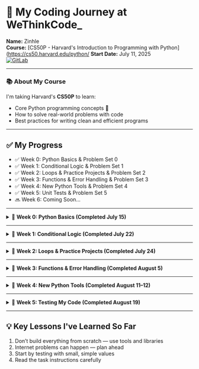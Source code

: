 # 🌱 My Coding Journey at WeThinkCode_ 

**Name:** Zinhle  
**Course:** [CS50P - Harvard's Introduction to Programming with Python](https://cs50.harvard.edu/python/
**Start Date:** July 11, 2025  
[![GitLab](https://img.shields.io/badge/GitLab-Mirror-orange?logo=gitlab)](https://gitlab.com/ZinhleH-thanos/wethinkcode-pre-academy)

---

### 📚 About My Course  
I'm taking Harvard's **CS50P** to learn:  
- Core Python programming concepts 🐍  
- How to solve real-world problems with code  
- Best practices for writing clean and efficient programs

---

## ✅ My Progress
- ✅ Week 0: Python Basics & Problem Set 0
- ✅ Week 1: Conditional Logic & Problem Set 1
- ✅ Week 2: Loops & Practice Projects & Problem Set 2
- ✅ Week 3: Functions & Error Handling & Problem Set 3 
- ✅ Week 4: New Python Tools & Problem Set 4
- ✅ Week 5: Unit Tests & Problem Set 5  
- 🔜 Week 6: Coming Soon...

---

<details>
<summary>📅 <strong>Week 0: Python Basics (Completed July 15)</strong></summary>

### 🧠 What I Learned
- How to interact with users using input and print
- Using string methods like lowercase and replace
- Performing basic math operations

### 💻 Projects I Worked On
- indoor.py — makes text lowercase  
- playback.py — slows down speech by adding pauses  
- faces.py — replaces :) and :( with emojis  
- einstein.py — calculates energy from mass  
- tip.py — calculates tips at restaurants  

### ⚠️ Challenges I Faced
**July 12:**  
Created a file in the wrong folder and had to move it

**July 13:**  
Faced Git push errors and resolved them

**July 14:**  
Created file names with spaces and learned to rename them properly

### 😄 How I Felt  
I was proud to finish my first week! Git was a bit confusing, but I started getting the hang of it. Excited to learn conditionals next.

</details>

---

<details>
<summary>📅 <strong>Week 1: Conditional Logic (Completed July 22)</strong></summary>

### 🧠 What I Learned
- Writing programs that make decisions using conditions
- Cleaning and formatting user input
- Converting time formats

### 💻 Projects I Worked On
- deep.py — checks for a specific response  
- bank.py — responds to greetings  
- extensions.py — identifies file types  
- interpreter.py — performs basic calculations  
- meal.py — identifies mealtimes  

### 💡 Something New I Tried
Learned to convert time more precisely using hour and minute values

### 😄 How I Felt  
Week 1 felt more challenging than Week 0, but it was fun! I liked building small apps that respond differently based on user input.

</details>

---

<details>
<summary>📅 <strong>Week 2: Loops & Practice Projects (Completed July 24)</strong></summary>

### 🧠 What I Learned
- How loops work in Python  
- Using repetition to improve user interaction  
- Validating input and retrying when necessary  
- Creating functions to organize code better  

### 💻 Projects I Worked On
- camel.py — converts camelCase to snake_case  
- coke.py — simulates a coin-based vending machine  
- twttr.py — removes vowels from words  
- plates.py — validates custom license plates  
- nutrition.py — gives fruit calorie info  

### 😄 How I Felt  
This week had a lot more logic and testing involved, but I loved the challenge. I’m getting better at understanding what a task wants, but I still struggle a bit with how to write the code itself. I hope that improves with time.

### 🛠 Tools I'm Using
- CS50 Codespace  
- GitHub and GitLab  
- VS Code  

</details>

---

<details>
<summary>📅 <strong>Week 3: Functions & Error Handling (Completed August 5)</strong></summary>

### 🧠 What I Learned
- Creating functions for reusable logic  
- Working with dictionaries and menus  
- Counting and sorting data  
- Converting between date formats  
- Handling errors with try/except  

### 💻 Projects I Worked On
- fuel.py — converts fractions to percentages  
- taqueria.py — tracks orders and totals  
- grocery.py — counts and sorts grocery items  
- outdated.py — changes date formats  

### ⚠️ Challenges I Faced
**July 31:**  
- Struggled with validating fractions  
- Had issues with case sensitivity in input  
- Learned how to carefully handle unusual date formats

### 😄 How I Felt  
This week really tested my problem-solving skills! The date conversion task was especially tricky, but I felt proud when I solved it. I'm starting to see how everything I've learned fits together.

</details>

---

<details>
<summary>📅 <strong>Week 4: New Python Tools (Completed August 11–12)</strong></summary>

### 🧠 What I Learned
- Adding emojis to programs  
- Creating text art  
- Formatting names in lists  
- Making simple games and quizzes  
- Checking real-time data online  

### 💻 Projects I Worked On
- emojize.py — adds emojis using codes  
- figlet.py — creates large styled text  
- adieu.py — formats farewell messages  
- game.py — number guessing game  
- professor.py — math quiz  
- bitcoin.py — checks Bitcoin prices  

### ⚠️ Problems I Solved

**August 11:**  
- Fixed issues with online data not loading  
- Corrected math quiz scoring  

**August 12:**  
- Reinstalled tools that weren’t working  
- Fixed emoji and font display problems  

### 🔧 New Things I Tried
1. Installing external tools  
2. Using open-source libraries  
3. Accessing live data from the web  
4. Writing programs with multiple features  

### 😄 How I Felt  
This week was tough but exciting! The tools I used made Python feel more powerful. The Bitcoin checker made me feel like a real programmer. I still need to practice using libraries and modules better.

</details>

---

<details>
<summary>📅 <strong>Week 5: Testing My Code (Completed August 19)</strong></summary>

### 🧠 What I Learned
- How to write **simple tests** for my code (using something called `pytest`)
- Why testing is important (it catches mistakes before they become problems!)
- How to check if my code works perfectly (using `check50`)

### 💻 Projects I Worked On
1. **Testing my twttr** (`twttr.py`)  
   - Made a program that removes vowels from words (like Twitter → Twttr)
   - Learned to test it with ALL CAPS words and mixed words

2. **Back to the Bank** (`bank.py`)  
   - Made a bank greeting program that gives $0 for "hello", $20 for "hi", $100 otherwise
   - Had to make sure it works even if people type "HeLLo" weirdly

3. **Vanity Plates** (`plates.py`)  
   - Made a license plate checker (so cool!)
   - Hardest part: Making sure numbers only come at the end (like "CS50" is okay but "CS50P" isn't)

4. **Refueling** (`fuel.py`)  
   - Made a fuel gauge that shows E (empty) or F (full)
   - Tricky part: Handling fractions like 1/100 and 99/100 correctly

### ⚠️ Challenges I Faced
**August 16:**  
- My license plate checker kept saying "AAA22A" was valid (it's not!)
- Fixed it by checking if letters come after numbers

**August 17:**  
- My fuel gauge showed 1% when it should say "E"
- Added a special check for numbers 1% or lower

**August 18:**  
- Tests failed when people typed "hElLo" with mixed caps
- Used `.lower()` to make all greetings lowercase first

### 😄 How I Felt  
This week was tough but really interesting! I never thought about testing my code before. At first, I didn't understand why we needed tests, but now I see how they help catch sneaky bugs. I'm proud that I made all my programs pass every test!

The license plate problem was the hardest - I had to rewrite my code 3 times! But when all tests finally passed, it felt amazing. I'm starting to feel like a real programmer!

### 🌟 Favorite Moment
When my fuel gauge correctly showed "F" for 99% full - it felt like magic!
</details>

---

## 💡 Key Lessons I've Learned So Far

1. Don’t build everything from scratch — use tools and libraries  
2. Internet problems can happen — plan ahead  
3. Start by testing with small, simple values  
4. Read the task instructions carefully  

